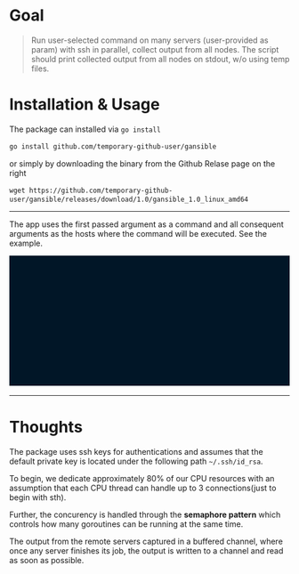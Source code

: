 # Goal

> Run user-selected command on many servers (user-provided as param) with ssh in parallel, collect output from all nodes. The script should print collected output from all nodes on stdout, w/o using temp files.

# Installation & Usage

The package can installed via `go install`

```bash
go install github.com/temporary-github-user/gansible
```

or simply by downloading the binary from the Github Relase page on the right

```
wget https://github.com/temporary-github-user/gansible/releases/download/1.0/gansible_1.0_linux_amd64
```

---

The app uses the first passed argument as a command and all consequent arguments as the hosts where the command will be executed. See the example.

![](images/example.gif)

---

# Thoughts

The package uses ssh keys for authentications and assumes that the default private key is located under the following path `~/.ssh/id_rsa`.

To begin, we dedicate approximately 80% of our CPU resources with an assumption that each CPU thread can handle up to 3 connections(just to begin with sth).

Further, the concurency is handled through the **semaphore pattern** which controls how many goroutines can be running at the same time.

The output from the remote servers captured in a buffered channel, where once any server finishes its job, the output is written to a channel and read as soon as possible.
